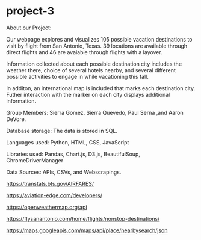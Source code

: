 # project-3

About our Project:

Our webpage explores and visualizes 105 possible vacation destinations to visit by flight from San Antonio, Texas. 39 locations are available through direct flights and 46 are avaiable through flights with a layover. 

Information collected about each possible destination city includes the weather there, choice of several hotels nearby, and several different possible activities to engage in while vacationing this fall.  

In additon, an international map is included that marks each destination city. Futher interaction with the marker on each city displays additional information.
  

Group Members: Sierra Gomez, Sierra Quevedo, Paul Serna ,and Aaron DeVore. 

Database storage: The data is stored in SQL. 

Languages used: Python, HTML, CSS, JavaScript 


Libraries used: Pandas, Chart.js, D3.js, BeautifulSoup, ChromeDriverManager 


Data Sources: APIs, CSVs, and Webscrapings. 

https://transtats.bts.gov/AIRFARES/

https://aviation-edge.com/developers/

https://openweathermap.org/api

https://flysanantonio.com/home/flights/nonstop-destinations/

https://maps.googleapis.com/maps/api/place/nearbysearch/json
